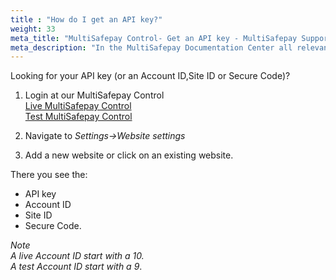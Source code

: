 ```yaml
---
title : "How do I get an API key?"
weight: 33
meta_title: "MultiSafepay Control- Get an API key - MultiSafepay Support"
meta_description: "In the MultiSafepay Documentation Center all relevant information regarding our Plugins and API. As well as Support pages for Payment Method, Tools and General Questions. You can also find the contact details of our Support Team and Integration Team."
---
```


Looking for your API key (or an Account ID,Site ID or Secure Code)?

1. Login at our MultiSafepay Control  
[Live MultiSafepay Control](https://merchant.multisafepay.com)  
[Test MultiSafepay Control](https://testmerchant.multisafepay.com)

2. Navigate to _Settings->Website settings_

3. Add a new website or click on an existing website.

There you see the:

* API key
* Account ID
* Site ID
* Secure Code.

_Note  
A live Account ID start with a 10.  
A test Account ID start with a 9_.

